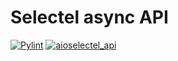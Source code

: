 # Selectel async API

[![Pylint](https://github.com/azamtoiri/aioselectel_api/actions/workflows/pylint.yml/badge.svg)](https://github.com/azamtoiri/aioselectel_api/actions/workflows/pylint.yml) [![aioselectel_api](https://github.com/azamtoiri/aioselectel_api/actions/workflows/python-publish.yml/badge.svg)](https://github.com/azamtoiri/aioselectel_api/actions/workflows/python-publish.yml)
